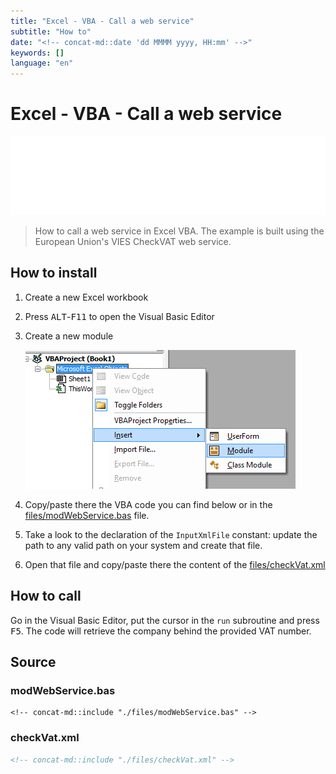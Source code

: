 ```yaml
---
title: "Excel - VBA - Call a web service"
subtitle: "How to"
date: "<!-- concat-md::date 'dd MMMM yyyy, HH:mm' -->"
keywords: []
language: "en"
---
```

<!-- markdownlint-disable MD025 -->

# Excel - VBA - Call a web service

![Banner](./banner.svg)

> How to call a web service in Excel VBA. The example is built using the European Union's VIES CheckVAT web service.

<!-- concat-md::toc -->

## How to install

1. Create a new Excel workbook
2. Press <kbd>ALT</kbd>-<kbd>F11</kbd> to open the Visual Basic Editor
3. Create a new module

    ![Insert a new module](./images/insert_module.png)

4. Copy/paste there the VBA code you can find below or in the [files/modWebService.bas](https://raw.githubusercontent.com/cavo789/vba_excel_call_webservice/master/files/modWebService.bas) file.
5. Take a look to the declaration of the `InputXmlFile` constant: update the path to any valid path on your system and create that file.
6. Open that file and copy/paste there the content of the [files/checkVat.xml](https://raw.githubusercontent.com/cavo789/vba_excel_call_webservice/master/files/checkVat.xml)

## How to call

Go in the Visual Basic Editor, put the cursor in the `run` subroutine and press <kbd>F5</kbd>. The code will retrieve the company behind the provided VAT number.

## Source

### modWebService.bas

```VBNet
<!-- concat-md::include "./files/modWebService.bas" -->
```

### checkVat.xml

```xml
<!-- concat-md::include "./files/checkVat.xml" -->
```
